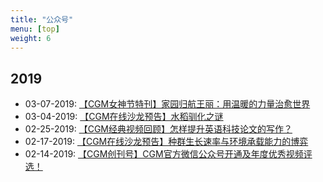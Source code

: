 ```yaml
---
title: "公众号"
menu: [top]
weight: 6
---
```


## 2019

- 03-07-2019: [【CGM女神节特刊】家园归航王丽：用温暖的力量治愈世界](https://mp.weixin.qq.com/s/kTltC7ZCQYdUrESppC2FgQ)
- 03-04-2019: [【CGM在线沙龙预告】水稻驯化之谜](https://mp.weixin.qq.com/s/3equhiJJfcfVSIHj3h5l3g)
- 02-25-2019: [【CGM经典视频回顾】怎样提升英语科技论文的写作？](https://mp.weixin.qq.com/s?__biz=MzIxMTk0ODkyMg==&mid=2247483689&idx=1&sn=fa845ca6349b5e27dd7a373cb00a2e59&chksm=974cc53ca03b4c2a6600b6d0d44e4435a6c6ce2005c7df47e19418eef0d4ad3a378046cf0c07&mpshare=1&scene=1&srcid=0226c2X9zVNRc6BT9coiSOA2#rd)
- 02-17-2019: [【CGM在线沙龙预告】种群生长速率与环境承载能力的博弈](https://mp.weixin.qq.com/s?__biz=MzIxMTk0ODkyMg==&mid=2247483683&idx=1&sn=6c103cab57777edcb200e7cef80e0518&chksm=974cc536a03b4c2008017cff2bd818c265b228f85b532631106286138ce885b69b678b861667&token=1833911828&lang=zh_CN#rd)
- 02-14-2019: [【CGM创刊号】CGM官方微信公众号开通及年度优秀视频评选！](https://mp.weixin.qq.com/s/IbU7aX7-ZN_d8LGmZkvZBg)
